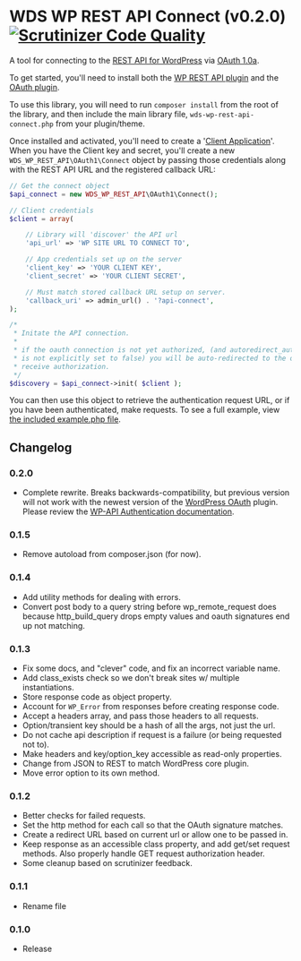 WDS WP REST API Connect (v0.2.0) [![Scrutinizer Code Quality](http://img.shields.io/scrutinizer/g/WebDevStudios/WDS-WP-JSON-API-Connect.svg?style=flat)](https://scrutinizer-ci.com/g/WebDevStudios/WDS-WP-JSON-API-Connect/)
=========

A tool for connecting to the [REST API for WordPress](https://github.com/WP-API/WP-API) via [OAuth 1.0a](https://github.com/WP-API/OAuth1).

To get started, you'll need to install both the [WP REST API plugin](https://github.com/WP-API/WP-API) and the [OAuth plugin](https://github.com/WP-API/OAuth1).

To use this library, you will need to run `composer install` from the root of the library, and then include the main library file, `wds-wp-rest-api-connect.php` from your plugin/theme.

Once installed and activated, you'll need to create a '[Client Application](http://v2.wp-api.org/guide/authentication/#oauth-authentication)'.
When you have the Client key and secret, you'll create a new `WDS_WP_REST_API\OAuth1\Connect` object by passing those credentials along with the REST API URL and the registered callback URL:
```php
// Get the connect object
$api_connect = new WDS_WP_REST_API\OAuth1\Connect();

// Client credentials
$client = array(

	// Library will 'discover' the API url
	'api_url' => 'WP SITE URL TO CONNECT TO',

	// App credentials set up on the server
	'client_key' => 'YOUR CLIENT KEY',
	'client_secret' => 'YOUR CLIENT SECRET',

	// Must match stored callback URL setup on server.
	'callback_uri' => admin_url() . '?api-connect',
);

/*
 * Initate the API connection.
 *
 * if the oauth connection is not yet authorized, (and autoredirect_authoriziation
 * is not explicitly set to false) you will be auto-redirected to the other site to
 * receive authorization.
 */
$discovery = $api_connect->init( $client );

```

You can then use this object to retrieve the authentication request URL, or if you have been authenticated, make requests. To see a full example, view [the included example.php file](https://github.com/WebDevStudios/WDS-WP-REST-API-Connect/blob/master/example.php).

## Changelog

### 0.2.0
* Complete rewrite. Breaks backwards-compatibility, but previous version will not work with the newest version of the [WordPress OAuth](https://github.com/WP-API/OAuth1) plugin. Please review the [WP-API Authentication documentation](http://v2.wp-api.org/guide/authentication/#oauth-authentication).

### 0.1.5
* Remove autoload from composer.json (for now).

### 0.1.4
* Add utility methods for dealing with errors.
* Convert post body to a query string before wp_remote_request does because http_build_query drops empty values and oauth signatures end up not matching.

### 0.1.3
* Fix some docs, and "clever" code, and fix an incorrect variable name.
* Add class_exists check so we don't break sites w/ multiple instantiations.
* Store response code as object property.
* Account for `WP_Error` from responses before creating response code.
* Accept a headers array, and pass those headers to all requests.
* Option/transient key should be a hash of all the args, not just the url.
* Do not cache api description if request is a failure (or being requested not to).
* Make headers and key/option_key accessible as read-only properties.
* Change from JSON to REST to match WordPress core plugin.
* Move error option to its own method.

### 0.1.2
* Better checks for failed requests.
* Set the http method for each call so that the OAuth signature matches.
* Create a redirect URL based on current url or allow one to be passed in.
* Keep response as an accessible class property, and add get/set request methods. Also properly handle GET request authorization header.
* Some cleanup based on scrutinizer feedback.

### 0.1.1
* Rename file

### 0.1.0
* Release
